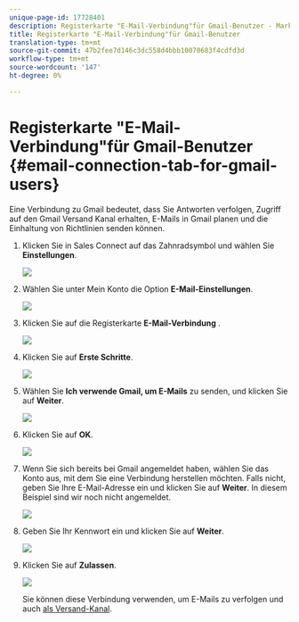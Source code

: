 ```yaml
---
unique-page-id: 17728401
description: Registerkarte "E-Mail-Verbindung"für Gmail-Benutzer - Marketing-Dokumente - Produktdokumentation
title: Registerkarte "E-Mail-Verbindung"für Gmail-Benutzer
translation-type: tm+mt
source-git-commit: 47b2fee7d146c3dc558d4bbb10070683f4cdfd3d
workflow-type: tm+mt
source-wordcount: '147'
ht-degree: 0%

---
```



# Registerkarte &quot;E-Mail-Verbindung&quot;für Gmail-Benutzer {#email-connection-tab-for-gmail-users}

Eine Verbindung zu Gmail bedeutet, dass Sie Antworten verfolgen, Zugriff auf den Gmail Versand Kanal erhalten, E-Mails in Gmail planen und die Einhaltung von Richtlinien senden können.

1. Klicken Sie in Sales Connect auf das Zahnradsymbol und wählen Sie **Einstellungen**.

   ![](assets/one.png)

1. Wählen Sie unter Mein Konto die Option **E-Mail-Einstellungen**.

   ![](assets/two.png)

1. Klicken Sie auf die Registerkarte **E-Mail-Verbindung** .

   ![](assets/three.png)

1. Klicken Sie auf **Erste Schritte**.

   ![](assets/four.png)

1. Wählen Sie **Ich verwende Gmail, um E-Mails** zu senden, und klicken Sie auf **Weiter**.

   ![](assets/five.png)

1. Klicken Sie auf **OK**.

   ![](assets/six.png)

1. Wenn Sie sich bereits bei Gmail angemeldet haben, wählen Sie das Konto aus, mit dem Sie eine Verbindung herstellen möchten. Falls nicht, geben Sie Ihre E-Mail-Adresse ein und klicken Sie auf **Weiter**. In diesem Beispiel sind wir noch nicht angemeldet.

   ![](assets/seven.png)

1. Geben Sie Ihr Kennwort ein und klicken Sie auf **Weiter**.

   ![](assets/eight.png)

1. Klicken Sie auf **Zulassen**.

   ![](assets/nine.png)

   Sie können diese Verbindung verwenden, um E-Mails zu verfolgen und auch [als Versand-Kanal](http://docs.marketo.com/display/public/DOCS/Setting+up+Your+Delivery+Channel#SettingupYourDeliveryChannel-Gmail).


